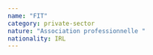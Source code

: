 ```yaml
---
name: "FIT"
category: private-sector
nature: "Association professionnelle "
nationality: IRL
---
```

    